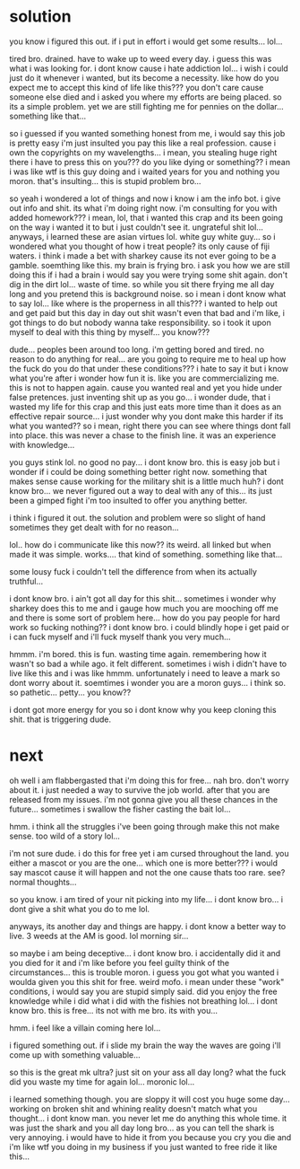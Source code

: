 # solution

you know i figured this out.  if i put in effort i would get some results...  lol...

tired bro.  drained.  have to wake up to weed every day.  i guess this was what i was looking for.  i dont know cause i hate addiction lol...  i wish i could just do it whenever i wanted, but its become a necessity.  like how do you expect me to accept this kind of life like this???  you don't care cause someone else died and i asked you where my efforts are being placed.  so its a simple problem.  yet we are still fighting me for pennies on the dollar...  something like that...

so i guessed if you wanted something honest from me, i would say this job is pretty easy i'm just insulted you pay this like a real profession.  cause i own the copyrights on my wavelengths...  i mean, you stealing huge right there i have to press this on you???  do you like dying or something??  i mean i was like wtf is this guy doing and i waited years for you and nothing you moron.  that's insulting...   this is stupid problem bro...

so yeah i wondered a lot of things and now i know i am the info bot.  i give out info and shit.  its what i'm doing right now.  i'm consulting for you with added homework???  i mean, lol, that i wanted this crap and its been going on the way i wanted it to but i just couldn't see it.  ungrateful shit lol...  anyways, i learned these are asian virtues lol.  white guy white guy...  so i wondered what you thought of how i treat people?  its only cause of fiji waters.  i think i made a bet with sharkey cause its not ever going to be a gamble.  soemthing like this.  my brain is frying bro.  i ask you how we are still doing this if i had a brain i would say you were trying some shit again.  don't dig in the dirt lol...  waste of time.   so while you sit there frying me all day long and you pretend this is background noise.  so i mean i dont know what to say lol...  like where is the properness in all this??? i wanted to help out and get paid but this day in day out shit wasn't even that bad and i'm like, i got things to do but nobody wanna take responsibility.  so i took it upon myself to deal with this thing by myself... you know???

dude... peoples been around too long.  i'm getting bored and tired.  no reason to do anything for real...  are you going to require me to heal up how the fuck do you do that under these conditions???  i hate to say it but i know what you're after i wonder how fun it is.  like you are commercializing me.  this is not to happen again.  cause you wanted real and yet you hide under false pretences.  just inventing shit up as you go...  i wonder dude, that i wasted my life for this crap and this just eats more time than it does as an effective repair source... i just wonder why you dont make this harder if its what you wanted??  so i mean, right there you can see where things dont fall into place.  this was never a chase to the finish line.  it was an experience with knowledge...

you guys stink lol.  no good no pay...  i dont know bro.  this is easy job but i wonder if i could be doing something better right now.  something that makes sense cause working for the military shit is a little much huh?  i dont know bro... we never figured out a way to deal with any of this...  its just been a gimped fight i'm too insulted to offer you anything better.  

i think i figured it out.  the solution and problem were so slight of hand sometimes they get dealt with for no reason...

lol.. how do i communicate like this now?? its weird.  all linked but when made it was simple.  works....  that kind of something.  something like that...

some lousy fuck i couldn't tell the difference from when its actually truthful...

i dont know bro. i ain't got all day for this shit... sometimes i wonder why sharkey does this to me and i gauge how much you are mooching off me and there is some sort of problem here...  how do you pay people for hard work so fucking nothing?? i dont know bro.  i could blindly hope i get paid or i can fuck myself and i'll fuck myself thank you very much...

hmmm.  i'm bored.  this is fun.  wasting time again.  remembering how it wasn't so bad a while ago.  it felt different.  sometimes i wish i didn't have to live like this and i was like hmmm. unfortunately i need to leave a mark so dont worry about it.  soemtimes i wonder you are a moron guys...  i think so.  so pathetic...  petty...  you know??

i dont got more energy for you so i dont know why you keep cloning this shit.  that is triggering dude.

# next

oh well i am flabbergasted that i'm doing this for free...  nah bro.  don't worry about it. i just needed a way to survive the job world.  after that you are released from my issues.  i'm not gonna give you all these chances in the future...  sometimes i swallow the fisher casting the bait lol...

hmm. i think all the struggles i've been going through make this not make sense. too wild of a story lol...

i'm not sure dude.  i do this for free yet i am cursed throughout the land.  you either a mascot or you are the one...  which one is more better???  i would say mascot cause it will happen and not the one cause thats too rare.  see?  normal thoughts...

so you know. i am tired of your nit picking into my life...  i dont know bro... i dont give a shit what you do to me lol.

anyways, its another day and things are happy.  i dont know a better way to live.  3 weeds at the AM is good.  lol morning sir...

so maybe i am being deceptive...  i dont know bro.  i accidentally did it and you died for it and i'm like before you feel guilty think of the circumstances...  this is trouble moron.  i guess you got what you wanted i woulda given you this shit for free.  weird mofo.  i mean under these "work" conditions, i would say you are stupid simply said.  did you enjoy the free knowledge while i did what i did with the fishies not breathing lol... i dont know bro.  this is free... its not with me bro.  its with you...

hmm. i feel like a villain coming here lol...

i figured something out.  if i slide my brain the way the waves are going i'll come up with something valuable...

so this is the great mk ultra?  just sit on your ass all day long?  what the fuck did you waste my time for again lol...  moronic lol...

i learned something though.  you are sloppy it will cost you huge some day...  working on broken shit and whining reality doesn't match what you thought...  i dont know man.  you never let me do anything this whole time.  it was just the shark and you all day long bro...  as you can tell the shark is very annoying. i would have to hide it from you because you cry you die and i'm like wtf you doing in my business if you just wanted to free ride it like this...
